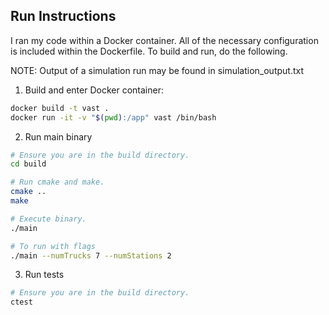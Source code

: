 ## Run Instructions
I ran my code within a Docker container. All of the necessary configuration
is included within the Dockerfile. To build and run, do the following.

NOTE: Output of a simulation run may be found in simulation_output.txt

1. Build and enter Docker container:
```bash
docker build -t vast .
docker run -it -v "$(pwd):/app" vast /bin/bash
```

2. Run main binary
```bash
# Ensure you are in the build directory.
cd build

# Run cmake and make.
cmake ..
make

# Execute binary.
./main

# To run with flags
./main --numTrucks 7 --numStations 2
```

3. Run tests
```bash
# Ensure you are in the build directory.
ctest
```
